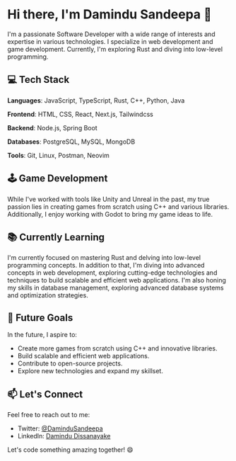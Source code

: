 # Hi there, I'm Damindu Sandeepa 👋

I'm a passionate Software Developer with a wide range of interests and expertise in various technologies. I specialize in web development and game development. Currently, I'm exploring Rust and diving into low-level programming.

## 💻 Tech Stack

**Languages**:
JavaScript, TypeScript, Rust, C++, Python, Java

**Frontend**:
HTML, CSS, React, Next.js, Tailwindcss

**Backend**:
Node.js, Spring Boot

**Databases**:
PostgreSQL, MySQL, MongoDB

**Tools**:
Git, Linux, Postman, Neovim

## 🕹️ Game Development

While I've worked with tools like Unity and Unreal in the past, my true passion lies in creating games from scratch using C++ and various libraries. Additionally, I enjoy working with Godot to bring my game ideas to life.

<!-- ## 🚀 Projects

Here are some of my notable projects:

- [Project 1](link-to-project-1): Brief description of project 1.
- [Project 2](link-to-project-2): Brief description of project 2.
- [Project 3](link-to-project-3): Brief description of project 3.

Explore more on my [GitHub Repositories](https://github.com/damindux?tab=repositories). -->

## 📚 Currently Learning

I'm currently focused on mastering Rust and delving into low-level programming concepts. In addition to that, I'm diving into advanced concepts in web development, exploring cutting-edge technologies and techniques to build scalable and efficient web applications. I'm also honing my skills in database management, exploring advanced database systems and optimization strategies.

## 🌱 Future Goals

In the future, I aspire to:

- Create more games from scratch using C++ and innovative libraries.
- Build scalable and efficient web applications.
- Contribute to open-source projects.
- Explore new technologies and expand my skillset.

## 📫 Let's Connect

Feel free to reach out to me:

- Twitter: [@DaminduSandeepa](https://twitter.com/damindusandeepa)
- LinkedIn: [Damindu Dissanayake](https://www.linkedin.com/in/damindu-dissanayake-5b5a79281/)
<!-- - Portfolio: [YourPortfolioWebsite](https://your-portfolio-website.com) -->

Let's code something amazing together! 😄
